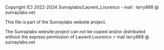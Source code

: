 Copyright (C) 2022-2024 Sunraylabs/Laurent_Lourenco - mail : larry868 @ sunraylabs.net

This file is part of the Sunraylabs website project.

The Sunraylabs website project can not be copied and/or distributed without the express
permission of Laurent Lourenco > mail larry868 @ sunraylabs.net
